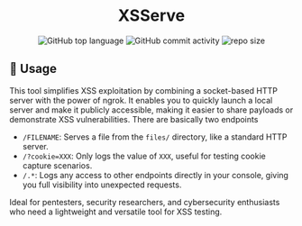 <div align="center">

# XSServe

![GitHub top language](https://img.shields.io/github/languages/top/NullBrunk/XSServe?style=for-the-badge)
![GitHub commit activity](https://img.shields.io/github/commit-activity/m/NullBrunk/XSServe?style=for-the-badge)
![repo size](https://img.shields.io/github/repo-size/NullBrunk/XSServe?style=for-the-badge)
</div>

## 🚀 Usage

This tool simplifies XSS exploitation by combining a socket-based HTTP server with the power of ngrok. 
It enables you to quickly launch a local server and make it publicly accessible, making it easier to share payloads or demonstrate XSS vulnerabilities. 
There are basically two endpoints

- `/FILENAME`: Serves a file from the `files/` directory, like a standard HTTP server.
- `/?cookie=XXX`: Only logs the value of `XXX`, useful for testing cookie capture scenarios.
- `/.*`: Logs any access to other endpoints directly in your console, giving you full visibility into unexpected requests.

Ideal for pentesters, security researchers, and cybersecurity enthusiasts who need a lightweight and versatile tool for XSS testing.


